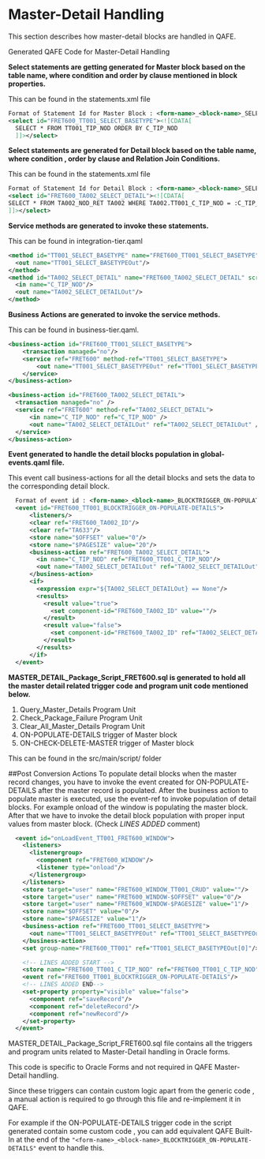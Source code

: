 # Master-Detail Handling

This section describes how master-detail blocks are handled in QAFE.

Generated QAFE Code for Master-Detail Handling

**Select statements are getting generated for Master block based on the table name, where condition and order by clause mentioned in block properties.**

This can be found in the statements.xml file

```xml
Format of Statement Id for Master Block : <form-name>_<block-name>_SELECT_BASETYPE
<select id="FRET600_TT001_SELECT_BASETYPE"><![CDATA[
  SELECT * FROM TT001_TIP_NOD ORDER BY C_TIP_NOD
  ]]></select>
```

**Select statements are generated for Detail block based on the table name, where condition , order by clause and Relation Join Conditions.**

 This can be found in the statements.xml file

  ```xml
  Format of Statement Id for Detail Block : <form-name>_<block-name>_SELECT_DETAIL
  <select id="FRET600_TA002_SELECT_DETAIL"><![CDATA[
  SELECT * FROM TA002_NOD_RET TA002 WHERE TA002.TT001_C_TIP_NOD = :C_TIP_NOD ORDER BY C_NOD_RET
  ]]></select>
  ```

**Service methods are generated to invoke these statements.**

  This can be found in integration-tier.qaml
  ```xml
  <method id="TT001_SELECT_BASETYPE" name="FRET600_TT001_SELECT_BASETYPE" scrollable="true">
    <out name="TT001_SELECT_BASETYPEOut"/>
  </method>
  <method id="TA002_SELECT_DETAIL" name="FRET600_TA002_SELECT_DETAIL" scrollable="true">
    <in name="C_TIP_NOD"/>
    <out name="TA002_SELECT_DETAILOut"/>
  </method>
```
**Business Actions are generated to invoke the service methods.**

  This can be found in business-tier.qaml.
  ```xml
  <business-action id="FRET600_TT001_SELECT_BASETYPE">
      <transaction managed="no"/>
      <service ref="FRET600" method-ref="TT001_SELECT_BASETYPE">
          <out name="TT001_SELECT_BASETYPEOut" ref="TT001_SELECT_BASETYPEOut"/>
      </service>
  </business-action>

  <business-action id="FRET600_TA002_SELECT_DETAIL">
    <transaction managed="no" />
    <service ref="FRET600" method-ref="TA002_SELECT_DETAIL">
        <in name="C_TIP_NOD" ref="C_TIP_NOD" />
        <out name="TA002_SELECT_DETAILOut" ref="TA002_SELECT_DETAILOut" />
    </service>
  </business-action>
```
**Event generated to handle the detail blocks population in global-events.qaml file.**

  This event call business-actions for all the detail blocks and sets the data to the corresponding detail block.
```xml
  Format of event id : <form-name>_<block-name>_BLOCKTRIGGER_ON-POPULATE-DETAILS
  <event id="FRET600_TT001_BLOCKTRIGGER_ON-POPULATE-DETAILS">
      <listeners/>
      <clear ref="FRET600_TA002_ID"/>
      <clear ref="TA633"/>
      <store name="$OFFSET" value="0"/>
      <store name="$PAGESIZE" value="20"/>
      <business-action ref="FRET600_TA002_SELECT_DETAIL">
        <in name="C_TIP_NOD" ref="FRET600_TT001_C_TIP_NOD"/>
        <out name="TA002_SELECT_DETAILOut" ref="TA002_SELECT_DETAILOut"/>
      </business-action>
      <if>
        <expression expr="${TA002_SELECT_DETAILOut} == None"/>
        <results>
          <result value="true">
            <set component-id="FRET600_TA002_ID" value=""/>
          </result>
          <result value="false">
            <set component-id="FRET600_TA002_ID" ref="TA002_SELECT_DETAILOut"/>
          </result>
        </results>
      </if>
  </event>
```
**MASTER_DETAIL_Package_Script_FRET600.sql is generated to hold all the master detail related trigger code and program unit code mentioned below.**

1. Query_Master_Details Program Unit
2. Check_Package_Failure Program Unit
3. Clear_All_Master_Details Program Unit
4. ON-POPULATE-DETAILS trigger of Master block
5. ON-CHECK-DELETE-MASTER trigger of Master block

This can be found in the src/main/script/<form-name> folder

##Post Conversion Actions
To populate detail blocks when the master record changes, you have to invoke the  event created for ON-POPULATE-DETAILS after the master record is populated. After the business action to populate master is executed, use the event-ref to invoke population of detail blocks. For example onload of the window is populating the master block.
After that we have to invoke the detail block population with proper input values from master block. (Check *LINES ADDED* comment)
```xml
  <event id="onLoadEvent_TT001_FRET600_WINDOW">
    <listeners>
      <listenergroup>
        <component ref="FRET600_WINDOW"/>
        <listener type="onload"/>
      </listenergroup>
    </listeners>
    <store target="user" name="FRET600_WINDOW_TT001_CRUD" value=""/>
    <store target="user" name="FRET600_WINDOW-$OFFSET" value="0"/>
    <store target="user" name="FRET600_WINDOW-$PAGESIZE" value="1"/>
    <store name="$OFFSET" value="0"/>
    <store name="$PAGESIZE" value="1"/>
    <business-action ref="FRET600_TT001_SELECT_BASETYPE">
      <out name="TT001_SELECT_BASETYPEOut" ref="TT001_SELECT_BASETYPEOut"/>
    </business-action>
    <set group-name="FRET600_TT001" ref="TT001_SELECT_BASETYPEOut[0]"/>

    <!-- LINES ADDED START -->
    <store name="FRET600_TT001_C_TIP_NOD" ref="FRET600_TT001_C_TIP_NOD" src="component" />
    <event ref="FRET600_TT001_BLOCKTRIGGER_ON-POPULATE-DETAILS"/>
    <!-- LINES ADDED END-->
    <set-property property="visible" value="false">
      <component ref="saveRecord"/>
      <component ref="deleteRecord"/>
      <component ref="newRecord"/>
    </set-property>
  </event>
```
MASTER_DETAIL_Package_Script_FRET600.sql  file contains all the triggers and program units related to Master-Detail handling in Oracle forms.

This code is specific to Oracle Forms and not required in QAFE Master-Detail handling.

Since these triggers can contain custom logic apart from the generic code , a manual action is required to go through this file and re-implement it in QAFE.

For example if the ON-POPULATE-DETAILS trigger code in the script generated contain some custom code ,
you can add equivalent QAFE Built-In at the end of the ```"<form-name>_<block-name>_BLOCKTRIGGER_ON-POPULATE-DETAILS"```  event to handle this.
